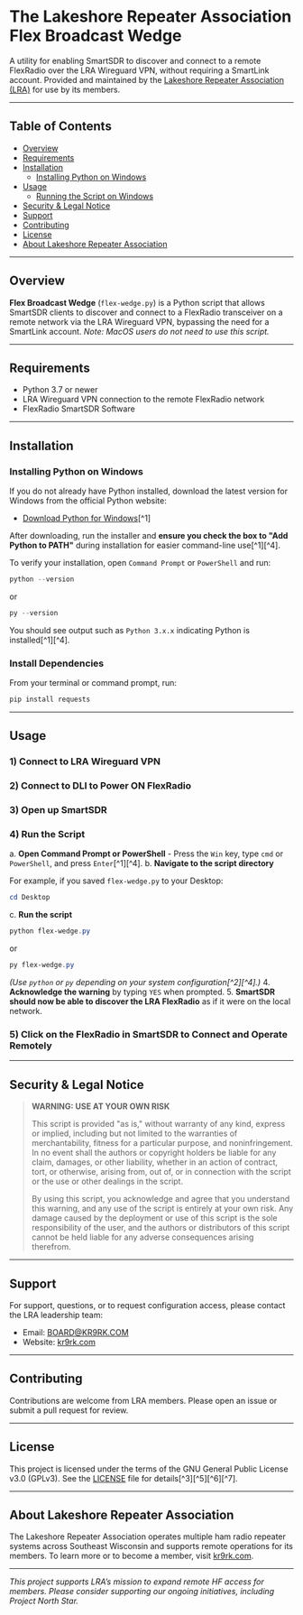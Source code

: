 
# The Lakeshore Repeater Association Flex Broadcast Wedge

A utility for enabling SmartSDR to discover and connect to a remote FlexRadio over the LRA Wireguard VPN, without requiring a SmartLink account. Provided and maintained by the [Lakeshore Repeater Association (LRA)](https://www.kr9rk.com/) for use by its members.

---

## Table of Contents

- [Overview](#overview)
- [Requirements](#requirements)
- [Installation](#installation)
    - [Installing Python on Windows](#installing-python-on-windows)
- [Usage](#usage)
    - [Running the Script on Windows](#running-the-script-on-windows)
- [Security \& Legal Notice](#security--legal-notice)
- [Support](#support)
- [Contributing](#contributing)
- [License](#license)
- [About Lakeshore Repeater Association](#about-lakeshore-repeater-association)

---

## Overview

**Flex Broadcast Wedge** (`flex-wedge.py`) is a Python script that allows SmartSDR clients to discover and connect to a FlexRadio transceiver on a remote network via the LRA Wireguard VPN, bypassing the need for a SmartLink account. *Note: MacOS users do not need to use this script.*

---

## Requirements

- Python 3.7 or newer
- LRA Wireguard VPN connection to the remote FlexRadio network
- FlexRadio SmartSDR Software

---

## Installation

### Installing Python on Windows

If you do not already have Python installed, download the latest version for Windows from the official Python website:

- [Download Python for Windows](https://www.python.org/downloads/windows/)[^1]

After downloading, run the installer and **ensure you check the box to "Add Python to PATH"** during installation for easier command-line use[^1][^4].

To verify your installation, open `Command Prompt` or `PowerShell` and run:

```powershell
python --version
```

or

```powershell
py --version
```

You should see output such as `Python 3.x.x` indicating Python is installed[^1][^4].

### Install Dependencies

From your terminal or command prompt, run:

```powershell
pip install requests
```

---

## Usage

### 1) Connect to LRA Wireguard VPN
### 2) Connect to DLI to Power ON FlexRadio
### 3) Open up SmartSDR
### 4) Run the Script

a. **Open Command Prompt or PowerShell**
    - Press the `Win` key, type `cmd` or `PowerShell`, and press `Enter`[^1][^4].
b. **Navigate to the script directory**

For example, if you saved `flex-wedge.py` to your Desktop:

```powershell
cd Desktop
```

c. **Run the script**

```powershell
python flex-wedge.py
```

or

```powershell
py flex-wedge.py
```

*(Use `python` or `py` depending on your system configuration[^2][^4].)*
4. **Acknowledge the warning** by typing `YES` when prompted.
5. **SmartSDR should now be able to discover the LRA FlexRadio** as if it were on the local network.

### 5) Click on the FlexRadio in SmartSDR to Connect and Operate Remotely

---

## Security \& Legal Notice

> **WARNING: USE AT YOUR OWN RISK**
>
> This script is provided "as is," without warranty of any kind, express or implied, including but not limited to the warranties of merchantability, fitness for a particular purpose, and noninfringement. In no event shall the authors or copyright holders be liable for any claim, damages, or other liability, whether in an action of contract, tort, or otherwise, arising from, out of, or in connection with the script or the use or other dealings in the script.
>
> By using this script, you acknowledge and agree that you understand this warning, and any use of the script is entirely at your own risk. Any damage caused by the deployment or use of this script is the sole responsibility of the user, and the authors or distributors of this script cannot be held liable for any adverse consequences arising therefrom.

---

## Support

For support, questions, or to request configuration access, please contact the LRA leadership team:

- Email: BOARD@KR9RK.COM
- Website: [kr9rk.com](https://www.kr9rk.com/)

---

## Contributing

Contributions are welcome from LRA members. Please open an issue or submit a pull request for review.

---

## License

This project is licensed under the terms of the GNU General Public License v3.0 (GPLv3). See the [LICENSE](LICENSE) file for details[^3][^5][^6][^7].

---

## About Lakeshore Repeater Association

The Lakeshore Repeater Association operates multiple ham radio repeater systems across Southeast Wisconsin and supports remote operations for its members. To learn more or to become a member, visit [kr9rk.com](https://www.kr9rk.com/).

---

*This project supports LRA’s mission to expand remote HF access for members. Please consider supporting our ongoing initiatives, including Project North Star.*

